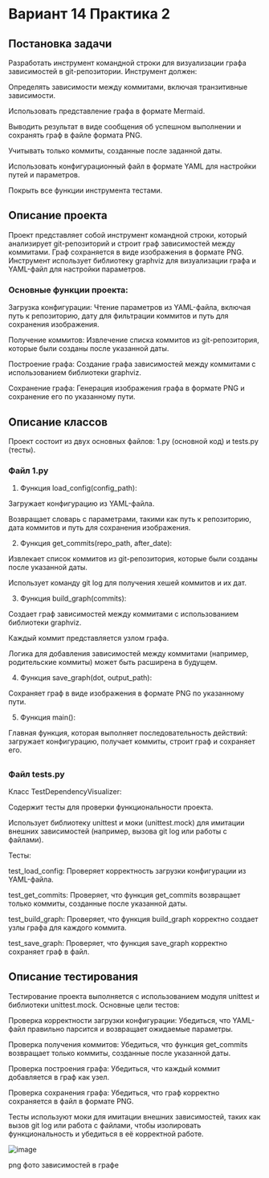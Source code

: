 # Вариант 14 Практика 2
## Постановка задачи
Разработать инструмент командной строки для визуализации графа зависимостей в git-репозитории. Инструмент должен:

Определять зависимости между коммитами, включая транзитивные зависимости.

Использовать представление графа в формате Mermaid.

Выводить результат в виде сообщения об успешном выполнении и сохранять граф в файле формата PNG.

Учитывать только коммиты, созданные после заданной даты.

Использовать конфигурационный файл в формате YAML для настройки путей и параметров.

Покрыть все функции инструмента тестами.

## Описание проекта
Проект представляет собой инструмент командной строки, который анализирует git-репозиторий и строит граф зависимостей между коммитами. Граф сохраняется в виде изображения в формате PNG. Инструмент использует библиотеку graphviz для визуализации графа и YAML-файл для настройки параметров.

### Основные функции проекта:

Загрузка конфигурации: Чтение параметров из YAML-файла, включая путь к репозиторию, дату для фильтрации коммитов и путь для сохранения изображения.

Получение коммитов: Извлечение списка коммитов из git-репозитория, которые были созданы после указанной даты.

Построение графа: Создание графа зависимостей между коммитами с использованием библиотеки graphviz.

Сохранение графа: Генерация изображения графа в формате PNG и сохранение его по указанному пути.

## Описание классов
Проект состоит из двух основных файлов: 1.py (основной код) и tests.py (тесты).

### Файл 1.py
1) Функция load_config(config_path):

Загружает конфигурацию из YAML-файла.

Возвращает словарь с параметрами, такими как путь к репозиторию, дата коммитов и путь для сохранения изображения.

2) Функция get_commits(repo_path, after_date):

Извлекает список коммитов из git-репозитория, которые были созданы после указанной даты.

Использует команду git log для получения хешей коммитов и их дат.

3) Функция build_graph(commits):

Создает граф зависимостей между коммитами с использованием библиотеки graphviz.

Каждый коммит представляется узлом графа.

Логика для добавления зависимостей между коммитами (например, родительские коммиты) может быть расширена в будущем.

4) Функция save_graph(dot, output_path):

Сохраняет граф в виде изображения в формате PNG по указанному пути.

5) Функция main():

Главная функция, которая выполняет последовательность действий: загружает конфигурацию, получает коммиты, строит граф и сохраняет его.
## 
### Файл tests.py
Класс TestDependencyVisualizer:

Содержит тесты для проверки функциональности проекта.

Использует библиотеку unittest и моки (unittest.mock) для имитации внешних зависимостей (например, вызова git log или работы с файлами).

Тесты:

test_load_config: Проверяет корректность загрузки конфигурации из YAML-файла.

test_get_commits: Проверяет, что функция get_commits возвращает только коммиты, созданные после указанной даты.

test_build_graph: Проверяет, что функция build_graph корректно создает узлы графа для каждого коммита.

test_save_graph: Проверяет, что функция save_graph корректно сохраняет граф в файл.

## Описание тестирования
Тестирование проекта выполняется с использованием модуля unittest и библиотеки unittest.mock. Основные цели тестов:

Проверка корректности загрузки конфигурации: Убедиться, что YAML-файл правильно парсится и возвращает ожидаемые параметры.

Проверка получения коммитов: Убедиться, что функция get_commits возвращает только коммиты, созданные после указанной даты.

Проверка построения графа: Убедиться, что каждый коммит добавляется в граф как узел.

Проверка сохранения графа: Убедиться, что граф корректно сохраняется в файл в формате PNG.

Тесты используют моки для имитации внешних зависимостей, таких как вызов git log или работа с файлами, чтобы изолировать функциональность и убедиться в её корректной работе.

![image](https://github.com/user-attachments/assets/4743ee2c-46fa-42c0-b7dd-009947e13295)


png фото зависимостей в графе


